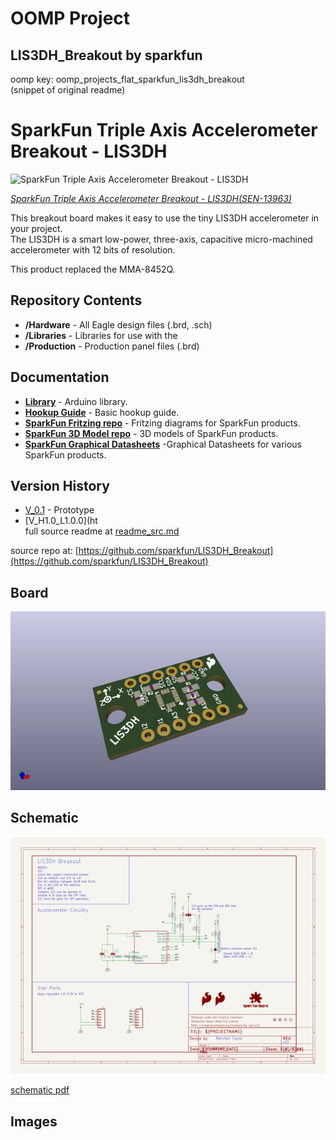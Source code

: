 # OOMP Project  
## LIS3DH_Breakout  by sparkfun  
  
oomp key: oomp_projects_flat_sparkfun_lis3dh_breakout  
(snippet of original readme)  
  
SparkFun Triple Axis Accelerometer Breakout - LIS3DH  
=============================================  
  
![SparkFun Triple Axis Accelerometer Breakout - LIS3DH](https://cdn.sparkfun.com//assets/parts/1/1/6/8/0/13963-02.jpg)    
  
[*SparkFun Triple Axis Accelerometer Breakout - LIS3DH(SEN-13963)*](https://www.sparkfun.com/products/13963)  
  
This breakout board makes it easy to use the tiny LIS3DH accelerometer in your project.   
The LIS3DH is a smart low-power, three-axis, capacitive micro-machined accelerometer with 12 bits of resolution.  
  
This product replaced the MMA-8452Q.  
  
Repository Contents  
-------------------  
* **/Hardware** - All Eagle design files (.brd, .sch)  
* **/Libraries** - Libraries for use with the <PRODUCT NAME>  
* **/Production** - Production panel files (.brd)  
  
Documentation  
--------------  
* **[Library](https://github.com/sparkfun/SparkFun_LIS3DH_Arduino_Library)** - Arduino library.  
* **[Hookup Guide](https://learn.sparkfun.com/tutorials/lis3dh-hookup-guide)** - Basic hookup guide.  
* **[SparkFun Fritzing repo](https://github.com/sparkfun/Fritzing_Parts)** - Fritzing diagrams for SparkFun products.  
* **[SparkFun 3D Model repo](https://github.com/sparkfun/3D_Models)** - 3D models of SparkFun products.   
* **[SparkFun Graphical Datasheets](https://github.com/sparkfun/Graphical_Datasheets)** -Graphical Datasheets for various SparkFun products.  
  
Version History  
---------------  
* [V_0.1](https://github.com/sparkfun/LIS3DH_Breakout/tree/V_0.1) - Prototype  
* [V_H1.0_L1.0.0](ht  
  full source readme at [readme_src.md](readme_src.md)  
  
source repo at: [https://github.com/sparkfun/LIS3DH_Breakout](https://github.com/sparkfun/LIS3DH_Breakout)  
## Board  
  
[![working_3d.png](working_3d_600.png)](working_3d.png)  
## Schematic  
  
[![working_schematic.png](working_schematic_600.png)](working_schematic.png)  
  
[schematic pdf](working_schematic.pdf)  
## Images  
